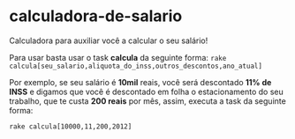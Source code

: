 calculadora-de-salario
======================

Calculadora para auxiliar você a calcular o seu salário!

Para usar basta usar o task **calcula** da seguinte forma:
`rake calcula[seu_salario,aliquota_do_inss,outros_descontos,ano_atual]`

Por exemplo, se seu salário é **10mil** reais, você será descontado **11% de INSS** e digamos que você é descontado em folha o estacionamento do seu trabalho, que te custa **200 reais** por mês, assim, executa a task da seguinte forma:

`rake calcula[10000,11,200,2012]`
